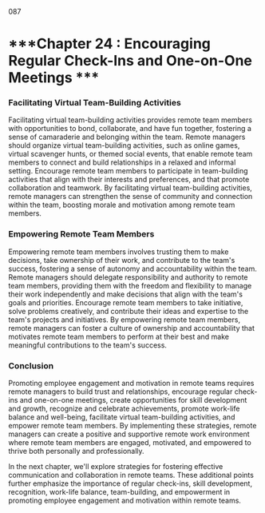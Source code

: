 087

# ***Chapter 24 : Encouraging Regular Check-Ins and One-on-One Meetings ***


### **Facilitating Virtual Team-Building Activities**

Facilitating virtual team-building activities provides remote team members with opportunities to bond, collaborate, and have fun together, fostering a sense of camaraderie and belonging within the team. Remote managers should organize virtual team-building activities, such as online games, virtual scavenger hunts, or themed social events, that enable remote team members to connect and build relationships in a relaxed and informal setting. Encourage remote team members to participate in team-building activities that align with their interests and preferences, and that promote collaboration and teamwork. By facilitating virtual team-building activities, remote managers can strengthen the sense of community and connection within the team, boosting morale and motivation among remote team members.

### **Empowering Remote Team Members**

Empowering remote team members involves trusting them to make decisions, take ownership of their work, and contribute to the team's success, fostering a sense of autonomy and accountability within the team. Remote managers should delegate responsibility and authority to remote team members, providing them with the freedom and flexibility to manage their work independently and make decisions that align with the team's goals and priorities. Encourage remote team members to take initiative, solve problems creatively, and contribute their ideas and expertise to the team's projects and initiatives. By empowering remote team members, remote managers can foster a culture of ownership and accountability that motivates remote team members to perform at their best and make meaningful contributions to the team's success.

### **Conclusion**

Promoting employee engagement and motivation in remote teams requires remote managers to build trust and relationships, encourage regular check-ins and one-on-one meetings, create opportunities for skill development and growth, recognize and celebrate achievements, promote work-life balance and well-being, facilitate virtual team-building activities, and empower remote team members. By implementing these strategies, remote managers can create a positive and supportive remote work environment where remote team members are engaged, motivated, and empowered to thrive both personally and professionally.

In the next chapter, we'll explore strategies for fostering effective communication and collaboration in remote teams.
These additional points further emphasize the importance of regular check-ins, skill development, recognition, work-life balance, team-building, and empowerment in promoting employee engagement and motivation within remote teams.
